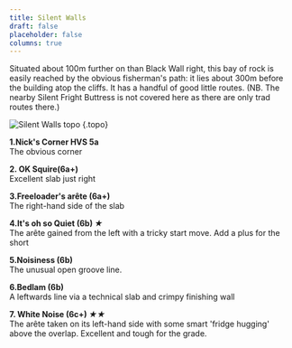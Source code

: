 ```yaml
---
title: Silent Walls
draft: false
placeholder: false
columns: true
---
```



Situated about 100m further on than Black Wall right, this bay of rock is easily reached by the obvious fisherman's path: it lies about 300m before the building atop the cliffs. It has a handful of good little routes. (NB. The nearby Silent Fright Buttress is not covered here as there are only trad routes there.)

![Silent Walls topo](/img/south-wales/the-gower/silent-fright-bay.jpg)
{.topo}


**1.Nick's Corner HVS 5a**  
The obvious corner

**2. OK Squire(6a+)**  
Excellent slab just right

**3.Freeloader's arête (6a+)**  
The right-hand side of the slab

**4.It's oh so Quiet (6b) *★***  
The arête gained from the left with a tricky start move. Add a plus for the short

**5.Noisiness (6b)**  
The unusual open groove line.

**6.Bedlam (6b)**  
A leftwards line via a technical slab and crimpy finishing wall

**7. White Noise (6c+) *★★***  
The arête taken on its left-hand side with some smart 'fridge hugging' above the overlap. Excellent and tough for the grade.